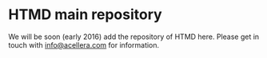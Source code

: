 # HTMD main repository

We will be soon (early 2016) add the repository of HTMD here. Please get in touch with info@acellera.com for information.
